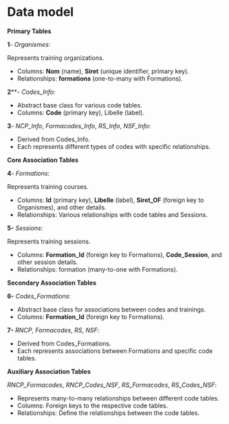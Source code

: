 # Data model

**Primary Tables**

**1**- *Organismes*:

Represents training organizations.

- Columns: **Nom** (name), **Siret** (unique identifier, primary key).
- Relationships: **formations** (one-to-many with Formations).


**2****- *Codes_Info*:

- Abstract base class for various code tables.
- Columns: **Code** (primary key), Libelle (label).

**3**- *NCP_Info*, *Formacodes_Info*, *RS_Info*, *NSF_Info*:

- Derived from Codes_Info.
- Each represents different types of codes with specific relationships.

**Core Association Tables**

**4**- *Formations*:

Represents training courses.

- Columns: **Id** (primary key), **Libelle** (label), **Siret_OF** (foreign key to Organismes), and other details.
- Relationships: Various relationships with code tables and Sessions.


**5-** *Sessions*:

Represents training sessions.

- Columns: **Formation_Id** (foreign key to Formations), **Code_Session**, and other session details.
- Relationships: formation (many-to-one with Formations).

**Secondary Association Tables**

**6-** *Codes_Formations*:

- Abstract base class for associations between codes and trainings.
- Columns: **Formation_Id** (foreign key to Formations).

**7-** *RNCP*, *Formacodes*, *RS*, *NSF*:

- Derived from Codes_Formations.
- Each represents associations between Formations and specific code tables.

**Auxiliary Association Tables**

*RNCP_Formacodes*, *RNCP_Codes_NSF*, *RS_Formacodes*, *RS_Codes_NSF*:

- Represents many-to-many relationships between different code tables.
- Columns: Foreign keys to the respective code tables.
- Relationships: Define the relationships between the code tables.